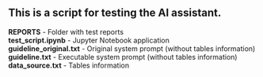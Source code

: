 <h2>This is a script for testing the AI assistant.</h2>
<b>REPORTS</b> - Folder with test reports <br>
<b>test_script.ipynb</b> - Jupyter Notebook application <br>
<b>guideline_original.txt</b> - Original system prompt (without tables information) <br>
<b>guideline.txt</b> - Executable system prompt (without tables information) <br>
<b>data_source.txt</b> - Tables information <br>

